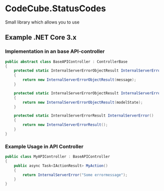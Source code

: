 # CodeCube.StatusCodes
Small library which allows you to use 

## Example .NET Core 3.x

### Implementation in an base API-controller
```csharp
public abstract class BaseAPIController : ControllerBase
{
    protected static InternalServerErrorObjectResult InternalServerError(string message)
    {
        return new InternalServerErrorObjectResult(message);
    }

    protected static InternalServerErrorObjectResult InternalServerError(ModelStateDictionary modelState)
    {
        return new InternalServerErrorObjectResult(modelState);
    }

    protected static InternalServerErrorResult InternalServerError()
    {
        return new InternalServerErrorResult();
    }    
}
```

### Example Usage in API Controller

```csharp
public class MyAPIController : BaseAPIController
{
    public async Task<IActionResult> MyAction()
    {
        return InternalServerError("Some errormessage");
    }
}
```